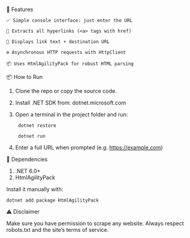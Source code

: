 🚀 Features

    ✅ Simple console interface: just enter the URL

    🔗 Extracts all hyperlinks (<a> tags with href)
  
    💬 Displays link text + destination URL

    ⚙️ Asynchronous HTTP requests with HttpClient

    📦 Uses HtmlAgilityPack for robust HTML parsing

📦 How to Run

1. Clone the repo or copy the source code.
2. Install .NET SDK from: dotnet.microsoft.com
3. Open a terminal in the project folder and run:
   
        dotnet restore
     
        dotnet run
5. Enter a full URL when prompted (e.g. https://example.com)


🧰 Dependencies
1. .NET 6.0+
2. HtmlAgilityPack

Install it manually with:

    dotnet add package HtmlAgilityPack

⚠️ Disclaimer

Make sure you have permission to scrape any website. Always respect robots.txt and the site’s terms of service.


